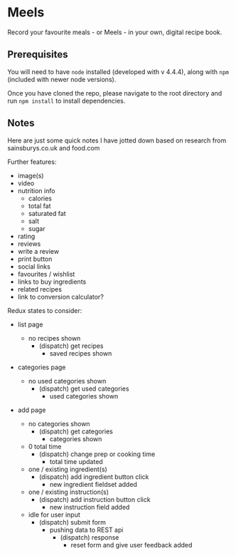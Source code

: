 Meels
=====

Record your favourite meals - or Meels - in your own, digital recipe book.

Prerequisites
-------------

You will need to have ```node``` installed (developed with v 4.4.4), along with ```npm``` (included with newer node versions).

Once you have cloned the repo, please navigate to the root directory and run ```npm install``` to install dependencies.

Notes
-----

Here are just some quick notes I have jotted down based on research from sainsburys.co.uk and food.com

Further features:
- image(s)
- video
- nutrition info
	- calories
	- total fat
	- saturated fat
	- salt
	- sugar
- rating
- reviews
- write a review
- print button
- social links
- favourites / wishlist
- links to buy ingredients
- related recipes
- link to conversion calculator?

Redux states to consider:

- list page
    - no recipes shown
        - (dispatch) get recipes
            - saved recipes shown

- categories page
    - no used categories shown
        - (dispatch) get used categories
            - used categories shown


- add page
    - no categories shown
        - (dispatch) get categories
            - categories shown
    - 0 total time
        - (dispatch) change prep or cooking time
            - total time updated
    - one / existing ingredient(s)
        - (dispatch) add ingredient button click
            - new ingredient fieldset added
    - one / existing instruction(s)
        - (dispatch) add instruction button click
            - new instruction field added
    - idle for user input
        - (dispatch) submit form
            - pushing data to REST api
                - (dispatch) response
                    - reset form and give user feedback added

